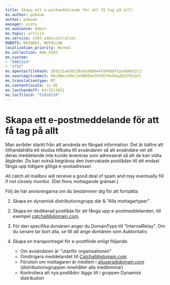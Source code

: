 ```yaml
---
title: Skapa ett e-postmeddelande för att få tag på allt
ms.author: pebaum
author: pebaum
manager: scotv
ms.audience: Admin
ms.topic: article
ms.service: o365-administration
ROBOTS: NOINDEX, NOFOLLOW
localization_priority: Normal
ms.collection: Adm_O365
ms.custom:
- "9001524"
- "3732"
ms.openlocfilehash: 2b9131a620139a93ddb844fd49d8fa2ed68e52c2
ms.sourcegitcommit: 8bc60ec34bc1e40685e3976576e04a2623f63a7c
ms.translationtype: MT
ms.contentlocale: sv-SE
ms.lasthandoff: 04/15/2021
ms.locfileid: "51816218"
---
```

# <a name="create-an-email-catch-all"></a>Skapa ett e-postmeddelande för att få tag på allt

Man avråder starkt från att använda en fångad information. Det är bättre att tillhandahålla ett studsa tillbaka till avsändaren så att avsändare vet att deras meddelande inte kunde levereras som adresserat så att de kan vidta åtgärder. Du kan också begränsa den övervakade postlådan till att endast fånga upp tidigare giltiga e-postadresser. 

All catch all mailbox will receive a good deal of spam and may eventually fill if not closely monitor. (Det finns mottagande gränser.) 

Följ de här anvisningarna om du bestämmer dig för att fortsätta:

1. Skapa en dynamisk distributionsgrupp där & "Alla mottagartyper".

2. Skapa en dedikerad postlåda för att fånga upp e-postmeddelanden, till exempel catchall@domain.com.

3. För den specifika domänen anger du DomainType till "InternalRelay". Om du senare tar bort alla, se till att ange domänen som Auktoritativ.

4. Skapa en transportregel för e-postflöde enligt följande:

    - Om avsändaren är "utanför organisationen"
    - Omdirigera meddelandet till Catchall@domain.com
    - Förutom om mottagaren är medlem i allusers@domain.com (distributionsgruppen innehåller alla medlemmar)
    - Kontrollera att nya postlådor läggs till i gruppen Dynamisk distribution
